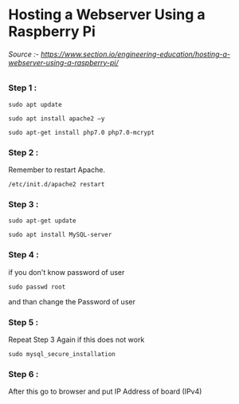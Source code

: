 # Hosting a Webserver Using a Raspberry Pi

###### Source :- https://www.section.io/engineering-education/hosting-a-webserver-using-a-raspberry-pi/

### Step 1 :

```
sudo apt update

sudo apt install apache2 –y

sudo apt-get install php7.0 php7.0-mcrypt
```

### Step 2 :

Remember to restart Apache.

```
/etc/init.d/apache2 restart
```

### Step 3 :

```
sudo apt-get update

sudo apt install MySQL-server
```

### Step 4 :

if you don't know password of user

```
sudo passwd root
```

and than change the Password of user

### Step 5 :

Repeat Step 3 Again if this does not work

```
sudo mysql_secure_installation
```

### Step 6 :

After this go to browser and put IP Address of board (IPv4)
